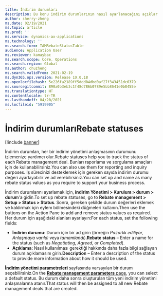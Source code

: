 ```yaml
---
title: İndirim durumları
description: Bu konu indirim durumlarının nasıl ayarlanacağını açıklar. İndirim durumları, her bir anlaşma durumunu izlemenize yardımcı olur. Bunları raporlama ve sorgulama amaçları için de kullanabilirsiniz.
author: sherry-zheng
ms.date: 02/19/2021
ms.topic: article
ms.prod: ''
ms.service: dynamics-ax-applications
ms.technology: ''
ms.search.form: TAMRebateStatusTable
audience: Application User
ms.reviewer: kamaybac
ms.search.scope: Core, Operations
ms.search.region: Global
ms.author: chuzheng
ms.search.validFrom: 2021-02-19
ms.dyn365.ops.version: Release 10.0.18
ms.openlocfilehash: 5e226fa2189ff5ddd04dbd0af27f343451dc6379
ms.sourcegitcommit: 890a0b3eb3c1f48d786b0789e5bb8641e0b8455e
ms.translationtype: HT
ms.contentlocale: tr-TR
ms.lasthandoff: 04/20/2021
ms.locfileid: "5919905"
---
```

# <a name="rebate-statuses"></a><span data-ttu-id="517d1-105">İndirim durumları</span><span class="sxs-lookup"><span data-stu-id="517d1-105">Rebate statuses</span></span>

[!include [banner](../includes/banner.md)]

<span data-ttu-id="517d1-106">İndirim durumları, her bir indirim yönetimi anlaşmasının durumunu izlemenize yardımcı olur.</span><span class="sxs-lookup"><span data-stu-id="517d1-106">Rebate statuses help you to track the status of each Rebate management deal.</span></span> <span data-ttu-id="517d1-107">Bunları raporlama ve sorgulama amaçları için de kullanabilirsiniz.</span><span class="sxs-lookup"><span data-stu-id="517d1-107">You can also use them for reporting and inquiry purposes.</span></span> <span data-ttu-id="517d1-108">İş sürecinizi desteklemek için gereken sayıda indirim durumu değeri ayarlayabilir ve ad verebilirsiniz.</span><span class="sxs-lookup"><span data-stu-id="517d1-108">You can set up and name as many rebate status values as you require to support your business process.</span></span> 

<span data-ttu-id="517d1-109">İndirim durumlarını ayarlamak için, **indirim Yönetimi \> Kurulum \> durum \> durum**'a gidin.</span><span class="sxs-lookup"><span data-stu-id="517d1-109">To set up rebate statuses, go to **Rebate management \> Setup \> Status \> Status**.</span></span> <span data-ttu-id="517d1-110">Sonra, gereken şekilde durum değerleri eklemek ve kaldırmak için eylem bölmesindeki düğmeleri kullanın.</span><span class="sxs-lookup"><span data-stu-id="517d1-110">Then use the buttons on the Action Pane to add and remove status values as required.</span></span> <span data-ttu-id="517d1-111">Her durum için aşağıdaki alanları ayarlayın:</span><span class="sxs-lookup"><span data-stu-id="517d1-111">For each status, set the following fields:</span></span>

- <span data-ttu-id="517d1-112">**İndirim durumu**: Durum için bir ad girin (örneğin *Pazarlık ediliyor*, *Anlaşmaya varıldı* veya *tamamlandı*).</span><span class="sxs-lookup"><span data-stu-id="517d1-112">**Rebate status** – Enter a name for the status (such as *Negotiating*, *Agreed*, or *Completed*).</span></span>
- <span data-ttu-id="517d1-113">**Açıklama**: Nasıl kullanılması gerektiği hakkında daha fazla bilgi sağlayan durum açıklamasını girin.</span><span class="sxs-lookup"><span data-stu-id="517d1-113">**Description** – Enter a description of the status to provide more information about how it should be used.</span></span>

<span data-ttu-id="517d1-114">[**İndirim yönetimi parametreleri**](rebate-management-parameters.md) sayfasında varsayılan bir durum seçebilirsiniz.</span><span class="sxs-lookup"><span data-stu-id="517d1-114">On the [**Rebate management parameters** page](rebate-management-parameters.md), you can select a default status.</span></span> <span data-ttu-id="517d1-115">Bu durum daha sonra oluşturulan tüm yeni indirim yönetimi anlaşmalarına atanır.</span><span class="sxs-lookup"><span data-stu-id="517d1-115">That status will then be assigned to all new Rebate management deals that are created.</span></span>
